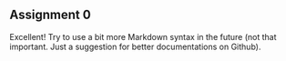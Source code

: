 ## Assignment 0

Excellent! Try to use a bit more Markdown syntax in the future (not that important. Just a suggestion for better documentations on Github). 